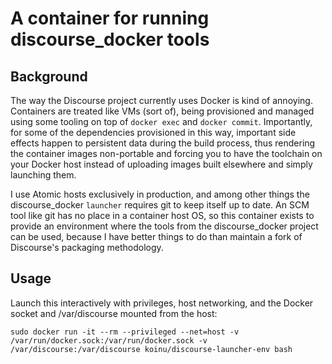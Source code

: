 # A container for running discourse_docker tools

## Background

The way the Discourse project currently uses Docker is kind of annoying. Containers are treated like VMs (sort of), being  provisioned and managed using some tooling on top of `docker exec` and `docker commit`. Importantly, for some of the dependencies provisioned in this way, important side effects happen to persistent data during the build process, thus rendering the container images non-portable and forcing you to have the toolchain on your Docker host instead of uploading images built elsewhere and simply launching them.

I use Atomic hosts exclusively in production, and among other things the discourse_docker `launcher` requires git to keep itself up to date. An SCM tool like git has no place in a container host OS, so this container exists to provide an environment where the tools from the discourse_docker project can be used, because I have better things to do than maintain a fork of Discourse's packaging methodology.

## Usage 

Launch this interactively with privileges, host networking, and the Docker socket and /var/discourse mounted from the host:

    sudo docker run -it --rm --privileged --net=host -v /var/run/docker.sock:/var/run/docker.sock -v /var/discourse:/var/discourse koinu/discourse-launcher-env bash
